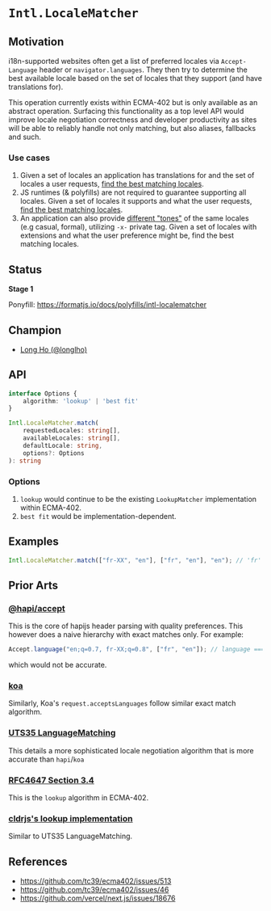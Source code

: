 # `Intl.LocaleMatcher`

## Motivation

i18n-supported websites often get a list of preferred locales via `Accept-Language` header or `navigator.languages`. They then try to determine the best available locale based on the set of locales that they support (and have translations for).

This operation currently exists within ECMA-402 but is only available as an abstract operation. Surfacing this functionality as a top level API would improve locale negotiation correctness and developer productivity as sites will be able to reliably handle not only matching, but also aliases, fallbacks and such.

### Use cases

1. Given a set of locales an application has translations for and the set of locales a user requests, [find the best matching locales](https://github.com/vercel/next.js/issues/18676).
2. JS runtimes (& polyfills) are not required to guarantee supporting all locales. Given a set of locales it supports and what the user requests, [find the best matching locales](https://github.com/formatjs/formatjs/discussions/2669). 
3. An application can also provide [different "tones"](https://github.com/formatjs/formatjs/discussions/2642) of the same locales (e.g casual, formal), utilizing `-x-` private tag. Given a set of locales with extensions and what the user preference might be, find the best matching locales.

## Status

**Stage 1**

Ponyfill: https://formatjs.io/docs/polyfills/intl-localematcher

## Champion

- [Long Ho (@longlho)](https://github.com/longlho)

## API

```ts
interface Options {
    algorithm: 'lookup' | 'best fit'
}

Intl.LocaleMatcher.match(
    requestedLocales: string[],
    availableLocales: string[],
    defaultLocale: string,
    options?: Options
): string
```

### Options

1. `lookup` would continue to be the existing `LookupMatcher` implementation within ECMA-402.
1. `best fit` would be implementation-dependent.

## Examples

```ts
Intl.LocaleMatcher.match(["fr-XX", "en"], ["fr", "en"], "en"); // 'fr'
```

## Prior Arts

### [@hapi/accept](https://github.com/hapijs/accept)

This is the core of hapijs header parsing with quality preferences. This however does a naive hierarchy with exact matches only. For example:

```js
Accept.language("en;q=0.7, fr-XX;q=0.8", ["fr", "en"]); // language === "en"
```

which would not be accurate.

### [koa](https://koajs.com/#request)

Similarly, Koa's `request.acceptsLanguages` follow similar exact match algorithm.

### [UTS35 LanguageMatching](https://www.unicode.org/reports/tr35/tr35.html#LanguageMatching)

This details a more sophisticated locale negotiation algorithm that is more accurate than `hapi`/`koa`

### [RFC4647 Section 3.4](https://tools.ietf.org/html/rfc4647#section-3.4)

This is the `lookup` algorithm in ECMA-402.

### [cldrjs's lookup implementation](https://github.com/rxaviers/cldrjs/blob/master/doc/bundle_lookup_matcher.md#implementation-details)

Similar to UTS35 LanguageMatching.

## References

- https://github.com/tc39/ecma402/issues/513
- https://github.com/tc39/ecma402/issues/46
- https://github.com/vercel/next.js/issues/18676

